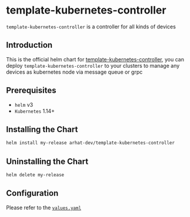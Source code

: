 # template-kubernetes-controller

`template-kubernetes-controller` is a controller for all kinds of devices

## Introduction

This is the official helm chart for [template-kubernetes-controller](https://github.com/arhat-dev/template-kubernetes-controller), you can deploy `template-kubernetes-controller` to your clusters to manage any devices as kubernetes node via message queue or grpc

## Prerequisites

- `helm` v3
- `Kubernetes` 1.14+

## Installing the Chart

```bash
helm install my-release arhat-dev/template-kubernetes-controller
```

## Uninstalling the Chart

```bash
helm delete my-release
```

## Configuration

Please refer to the [`values.yaml`](https://github.com/arhat-dev/template-kubernetes-controller/blob/master/cicd/deploy/charts/template-kubernetes-controller/values.yaml)
